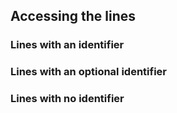 ## Accessing the lines

### Lines with an identifier

### Lines with an optional identifier

### Lines with no identifier

